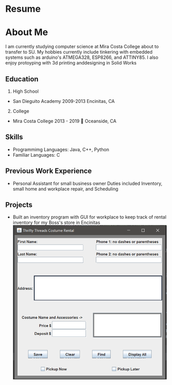 # Resume

# About Me
<p>
 I am currently studying computer science at Mira Costa College about to transfer to SU. My hobbies currently include 
 tinkering with embedded systems such as arduino's ATMEGA328, ESP8266, and ATTINY85. I also enjoy protoyping with 3d 
 printing anddesigning in Solid Works
</p>


## Education


1. High School
  * San Dieguito Academy 2009-2013 
    Encinitas, CA 
2. College
  * Mira Costa College 2013 - 2019 :metal:
    Oceanside, CA 

  
## Skills
* Programmimg Languages: Java, C++, Python
* Familiar Languages: C

## Previous Work Experience
* Personal Assistant for small business owner
Duties included Inventory, small home and workplace repair, and Scheduling

## Projects
* Built an inventory program with GUI for workplace to keep track of rental inventory for my Boss's store in Encinitas
![Final Project](https://github.com/Mario7497/Mario7497/blob/master/images/Final%20Project.PNG)
